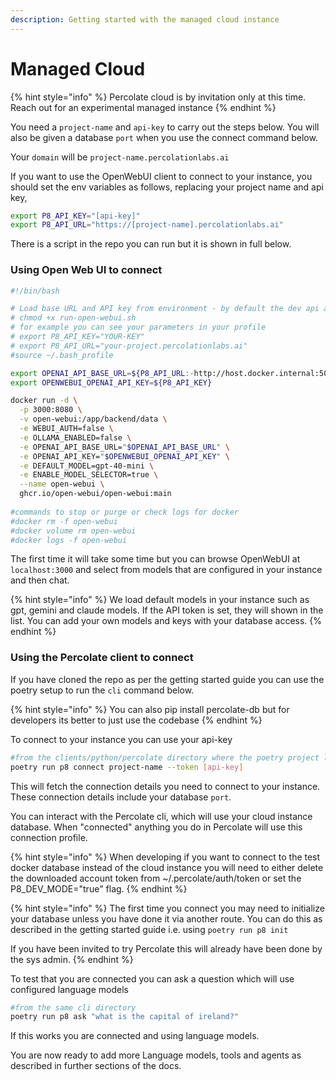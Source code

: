 ```yaml
---
description: Getting started with the managed cloud instance
---
```


# Managed Cloud

{% hint style="info" %}
Percolate cloud is by invitation only at this time. Reach out for an experimental managed instance
{% endhint %}

You need a `project-name`  and `api-key` to carry out the steps below. You will also be given a database `port` when you use the connect command below.&#x20;

Your `domain` will be `project-name.percolationlabs.ai`&#x20;

If you want to use the OpenWebUI client to connect to your instance, you should set the env variables as follows, replacing your project name and api key,

```bash
export P8_API_KEY="[api-key]"
export P8_API_URL="https://[project-name].percolationlabs.ai"
```

There is a script in the repo you can run but it is shown in full below.

### Using Open Web UI to connect

```bash
#!/bin/bash

# Load base URL and API key from environment - by default the dev api at 5009 could be used if you want to test this in development
# chmod +x run-open-webui.sh
# for example you can see your parameters in your profile
# export P8_API_KEY="YOUR-KEY"
# export P8_API_URL="your-project.percolationlabs.ai"
#source ~/.bash_profile

export OPENAI_API_BASE_URL=${P8_API_URL:-http://host.docker.internal:5009}
export OPENWEBUI_OPENAI_API_KEY=${P8_API_KEY}

docker run -d \
  -p 3000:8080 \
  -v open-webui:/app/backend/data \
  -e WEBUI_AUTH=false \
  -e OLLAMA_ENABLED=false \
  -e OPENAI_API_BASE_URL="$OPENAI_API_BASE_URL" \
  -e OPENAI_API_KEY="$OPENWEBUI_OPENAI_API_KEY" \
  -e DEFAULT_MODEL=gpt-40-mini \
  -e ENABLE_MODEL_SELECTOR=true \
  --name open-webui \
  ghcr.io/open-webui/open-webui:main
  
#commands to stop or purge or check logs for docker
#docker rm -f open-webui
#docker volume rm open-webui
#docker logs -f open-webui
```

The first time it will take some time but you can browse OpenWebUI at `localhost:3000` and select from models that are configured in your instance and then chat.

{% hint style="info" %}
We load default models in your instance such as gpt, gemini and claude models. If the API token is set, they will shown in the list. You can add your own models and keys with your database access.
{% endhint %}

### Using the Percolate client to connect

If you have cloned the repo as per the getting started guide you can use the poetry setup to run the `cli` command below.

{% hint style="info" %}
You can also pip install percolate-db but for developers its better to just use the codebase
{% endhint %}

To connect to your instance you can use your api-key

```bash
#from the clients/python/percolate directory where the poetry project lives
poetry run p8 connect project-name --token [api-key]
```

This will fetch the connection details you need to connect to your instance. These connection details include your database `port`.

You can interact with the Percolate cli, which will use your cloud instance database. When "connected" anything you do in Percolate will use this connection profile.

{% hint style="info" %}
When developing if you want to connect to the test docker database instead of the cloud instance you will need to either delete the downloaded account token from \~/.percolate/auth/token or set the P8\_DEV\_MODE="true" flag.&#x20;
{% endhint %}

{% hint style="info" %}
The first time you connect you may need to initialize your database unless you have done it via another route. You can do this as described in the getting started guide i.e. using `poetry run p8 init`&#x20;

If you have been invited to try Percolate this will already have been done by the sys admin.
{% endhint %}

To test that you are connected you can ask a question which will use configured language models

```bash
#from the same cli directory
poetry run p8 ask "what is the capital of ireland?"
```

If this works you are connected and using language models.&#x20;

You are now ready to add more Language models, tools and agents as described in further sections of the docs.

